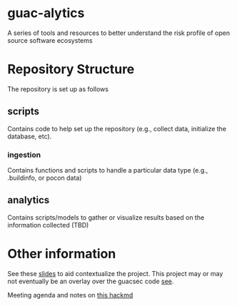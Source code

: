 # guac-alytics

A series of tools and resources to better understand the risk profile of open
source software ecosystems

# Repository Structure

The repository is set up as follows

## scripts

Contains code to help set up the repository (e.g., collect data, initialize the database, etc).

### ingestion

Contains functions and scripts to handle a particular data type (e.g., .buildinfo, or pocon data)


## analytics

Contains scripts/models to gather or visualize results based on the information collected (TBD)


# Other information

See these [slides](https://docs.google.com/presentation/d/1FKthyyVpaDAtYtiiHWIv-lM3RIYWilLE-Bn8NZQ6vEY/edit) to aid contextualize the project. This project may or may not eventually be an overlay over the guacsec code [see](https://github.com/guacsec/guac).

Meeting agenda and notes on [this hackmd](https://hackmd.io/KV42bSFTS5iq1wAfkTX-ow)
